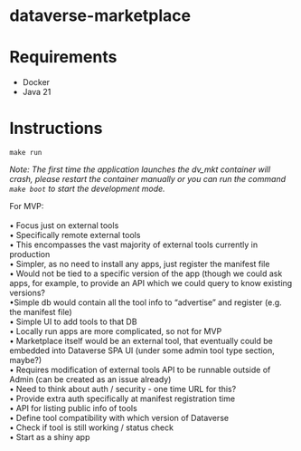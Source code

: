 # dataverse-marketplace

# Requirements

- Docker
- Java 21

# Instructions

```
make run
```

*Note: The first time the application launches the dv_mkt container will crash, please restart the container manually or you can run the command `make boot` to start the development mode.*

For MVP:<br/><br/>
• Focus just on external tools<br/>
• Specifically remote external tools<br/>
• This encompasses the vast majority of external tools currently in production<br/>
• Simpler, as no need to install any apps, just register the manifest file<br/>
• Would not be tied to a specific version of the app (though we could ask apps, for example, to provide an API which we could query to know existing versions?<br/>
•Simple db would contain all the tool info to “advertise” and register (e.g. the manifest file)<br/>
• Simple UI to add tools to that DB<br/>
• Locally run apps are more complicated, so not for MVP<br/>
• Marketplace itself would be an external tool, that eventually could be embedded into Dataverse SPA UI (under some admin tool type section, maybe?)<br/>
• Requires modification of external tools API to be runnable outside of Admin (can be created as an issue already)<br/>
• Need to think about auth / security - one time URL for this?<br/>
• Provide extra auth specifically at manifest registration time<br/>
• API for listing public info of tools<br/>
• Define tool compatibility with which version of Dataverse<br/>
• Check if tool is still working / status check<br/>
• Start as a shiny app<br/>
